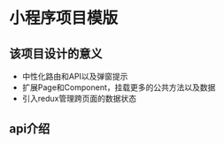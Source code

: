 # 小程序项目模版

## 该项目设计的意义

- 中性化路由和API以及弹窗提示
- 扩展Page和Component，挂载更多的公共方法以及数据
- 引入redux管理跨页面的数据状态

## api介绍

